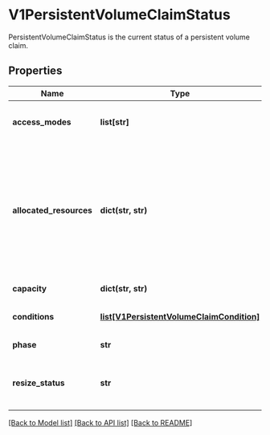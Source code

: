 # V1PersistentVolumeClaimStatus

PersistentVolumeClaimStatus is the current status of a persistent volume claim.
## Properties
Name | Type | Description | Notes
------------ | ------------- | ------------- | -------------
**access_modes** | **list[str]** | AccessModes contains the actual access modes the volume backing the PVC has. More info: https://kubernetes.io/docs/concepts/storage/persistent-volumes#access-modes-1 | [optional] 
**allocated_resources** | **dict(str, str)** | The storage resource within AllocatedResources tracks the capacity allocated to a PVC. It may be larger than the actual capacity when a volume expansion operation is requested. For storage quota, the larger value from allocatedResources and PVC.spec.resources is used. If allocatedResources is not set, PVC.spec.resources alone is used for quota calculation. If a volume expansion capacity request is lowered, allocatedResources is only lowered if there are no expansion operations in progress and if the actual volume capacity is equal or lower than the requested capacity. This is an alpha field and requires enabling RecoverVolumeExpansionFailure feature. | [optional] 
**capacity** | **dict(str, str)** | Represents the actual resources of the underlying volume. | [optional] 
**conditions** | [**list[V1PersistentVolumeClaimCondition]**](V1PersistentVolumeClaimCondition.md) | Current Condition of persistent volume claim. If underlying persistent volume is being resized then the Condition will be set to &#39;ResizeStarted&#39;. | [optional] 
**phase** | **str** | Phase represents the current phase of PersistentVolumeClaim.   | [optional] 
**resize_status** | **str** | ResizeStatus stores status of resize operation. ResizeStatus is not set by default but when expansion is complete resizeStatus is set to empty string by resize controller or kubelet. This is an alpha field and requires enabling RecoverVolumeExpansionFailure feature. | [optional] 

[[Back to Model list]](../README.md#documentation-for-models) [[Back to API list]](../README.md#documentation-for-api-endpoints) [[Back to README]](../README.md)



